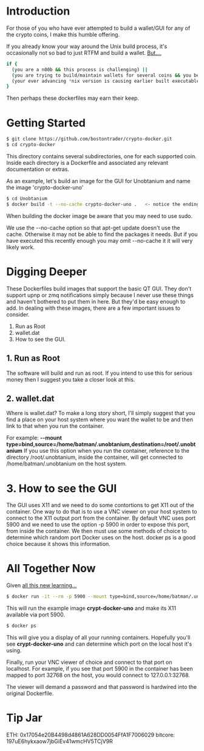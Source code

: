 # Introduction
For those of you who have ever attempted to build a wallet/GUI for any of the crypto coins, I make this humble offering.

If you already know your way around the Unix build process, it's occasionally not so bad to just RTFM and build a wallet.  [But...](https://www.youtube.com/watch?v=FaVFuX8z26c),

```sh
if {
  (you are a n00b && this process is challenging) ||
  (you are trying to build/maintain wallets for several coins && you begin to notice incompatibilities between dependencies) ||
  (your ever advancing *nix version is causing earlier built executables, or their build processes, to fail)
}
```
Then perhaps these dockerfiles may earn their keep.


# Getting Started
```sh
$ git clone https://github.com/bostontrader/crypto-docker.git
$ cd crypto-docker
```
This directory contains several subdirectories, one for each supported coin. Inside each directory is a Dockerfile and associated any relevant documentation or extras.

As an example, let's build an image for the GUI for Unobtanium and name the image 'crypto-docker-uno' 
```sh
$ cd Unobtanium
$ docker build -t --no-cache crypto-docker-uno .   <- notice the ending dot. 
```
When building the docker image be aware that you may need to use sudo.

We use the --no-cache option so that apt-get update doesn't use the cache.  Otherwise it may not be able to find the packages it needs.  But if you have executed this recently enough you may omit --no-cache it it will very likely work.

# Digging Deeper

These Dockerfiles build images that support the basic QT GUI.  They don't support upnp or zmq notifications simply because I never use these things and haven't bothered to put them in here.  But they'd be easy enough to add. In dealing with these images, there are a few important issues to consider.

1. Run as Root
2. wallet.dat
3. How to see the GUI.

## 1. Run as Root

The software will build and run as root.  If you intend to use this for serious money then I suggest you take a closer look at this.

## 2. wallet.dat

Where is wallet.dat?  To make a long story short, I'll simply suggest that you find a place on your host system where you want the wallet to be and then link to that when you run the container.

For example:
**--mount type=bind,source=/home/batman/.unobtanium,destination=/root/.unobtanium**
If you use this option when you run the container, reference to the directory /root/.unobtanium, inside the container, will get connected to /home/batman/.unobtanium on the host system.

# 3. How to see the GUI

The GUI uses X11 and we need to do some contortions to get X11 out of the container.  One way to do that is to use a VNC viewer on your host system to connect to the X11 output port from the container.  By default VNC uses port 5900 and we need to use the option -p 5900 in order to expose this port, from inside the container. We then must use some methods of choice to determine which random port Docker uses on the host.
docker ps is a good choice because it shows this information.


# All Together Now

Given [all this new learning...](https://www.youtube.com/watch?v=KrD16CBEJRs)
```sh
$ docker run -it --rm -p 5900 --mount type=bind,source=/home/batman/.unobtanium,destination=/root/.unobtanium crypto-docker-uno
```
This will run the example image **crypt-docker-uno** and make its X11 available via port 5900.
```sh
$ docker ps
```
This will give you a display of all your running containers.  Hopefully you'll see **crypt-docker-uno** and can determine which port on the local host it's using.

Finally, run your VNC viewer of choice and connect to that port on localhost.  For example, if you see that port 5900 in the container has been mapped to port 32768 on the host, you would connect to 127.0.0.1:32768.

The viewer will demand a password and that password is hardwired into the original Dockerfile.
# Tip Jar
ETH: 0x17054e20B4498d4861A628DD0054FfA1F7006029
bitcore: 197uE6hykxaow7jbGiEv41wmcHV5TCjV9R
